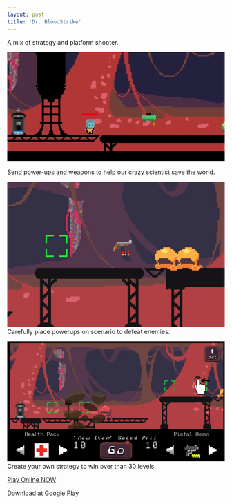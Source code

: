 ```yaml
---
layout: post
title: 'Dr. BloodStrike'
---
```


A mix of strategy and platform shooter.  
  
![](/assets/img/games/game-3/drshowcase.gif)  
  
Send power-ups and weapons to help our crazy scientist save the world.  
  
![](/assets/img/games/game-3/dr2.png)  
Carefully place powerups on scenario to defeat enemies.  
  
![](/assets/img/games/game-3/dr1.png)  
Create your own strategy to win over than 30 levels.  
  
[Play Online NOW](https://marcelomesmo.itch.io/dr-bloodstrike)   
   
[Download at Google Play](https://play.google.com/store/apps/details?id=com.tapiocastudio.drbloodstrike)  